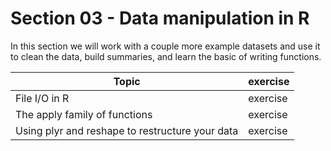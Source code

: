 
# Section 03 - Data manipulation in R  

In this section we will work with a couple more example datasets and use it to clean the data, build summaries, and learn the basic of writing functions. 

| Topic | exercise |
| ------ | --------|
| File I/O in R | exercise |
| The apply family of functions | exercise |
| Using plyr and reshape to restructure your data | exercise |



